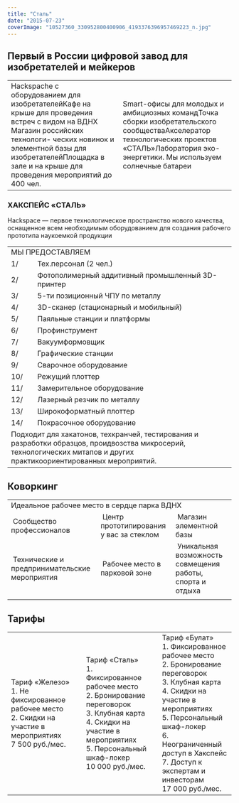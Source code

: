 ```yaml
---
title: "Сталь"
date: "2015-07-23"
coverImage: "10527360_330952800400906_4193376396957469223_n.jpg"
---
```


## Первый в России цифровой завод для изобретателей и мейкеров

<table><tbody><tr><td><img src="./images/about1.png" alt="">Hackspache с оборудованием для изобретателей<img src="./images/about5.png" alt="">Кафе на крыше для проведения встреч с видом на ВДНХ<img src="./images/about2.png" alt="">Магазин российских технологи- ческих новинок и элементной базы для изобретателей<img src="./images/about6.png" alt="">Площадка в зале и на крыше для проведения мероприятий до 400 чел.</td><td><img src="./images/about3.png" alt="">Smart-офисы для молодых и амбициозных команд<img src="./images/about7.png" alt="">Точка сборки изобретательского сообщества<img src="./images/about4.png" alt="">Акселератор технологических проектов «СТАЛЬ»<img src="./images/about8.png" alt="">Лаборатория эко-энергетики. Мы используем солнечные батареи</td></tr></tbody></table>

### ХАКСПЕЙС «СТАЛЬ»

Hackspace — первое технологическое пространство нового качества, оснащенное всем необходимым оборудованием для создания рабочего прототипа наукоемкой продукции

<table class="present" border="0" cellspacing="0" cellpadding="0"><tbody><tr><td class="head" colspan="2">МЫ ПРЕДОСТАВЛЯЕМ</td></tr><tr><td class="l">1/</td><td class="r" style="text-align: left;">Тех.персонал (2 чел.)</td></tr><tr><td class="l">2/</td><td class="r" style="text-align: left;">Фотополимерный аддитивный промышленный 3D-принтер</td></tr><tr><td class="l">3/</td><td class="r" style="text-align: left;">5-ти позиционный ЧПУ по металлу</td></tr><tr><td class="l">4/</td><td class="r" style="text-align: left;">3D-сканер (стационарный и мобильный)</td></tr><tr><td class="l">5/</td><td class="r" style="text-align: left;">Паяльные станции и платформы</td></tr><tr><td class="l">6/</td><td class="r" style="text-align: left;">Профинструмент</td></tr><tr><td class="l">7/</td><td class="r" style="text-align: left;">Вакуумформовщик</td></tr><tr><td class="l">8/</td><td class="r" style="text-align: left;">Графические станции</td></tr><tr><td class="l">9/</td><td class="r" style="text-align: left;">Сварочное оборудование</td></tr><tr><td class="l">10/</td><td class="r" style="text-align: left;">Режущий плоттер</td></tr><tr><td class="l">11/</td><td class="r" style="text-align: left;">Замерительное оборудование</td></tr><tr><td class="l">12/</td><td class="r" style="text-align: left;">Лазерный резчик по металлу</td></tr><tr><td class="l">13/</td><td class="r" style="text-align: left;">Широкоформатный плоттер</td></tr><tr><td class="l">14/</td><td class="r" style="text-align: left;">Покрасочное оборудование</td></tr><tr><td class="bottom" colspan="2">Подходит для хакатонов, техкранчей, тестирования и разработки образцов, проидвозства микросерий, технологических митапов и других практикоориентированных мероприятий.</td></tr></tbody></table>

## Коворкинг

<table class="cw" border="0" cellspacing="0" cellpadding="0"><tbody><tr><td class="i" colspan="3">Идеальное рабочее место в сердце парка ВДНХ</td></tr><tr><td class="il"><img src="./images/cw1.png" alt=""> Сообщество профессионалов</td><td class="ic"><img src="./images/cw2.png" alt=""> Центр прототипирования у вас за стеклом</td><td class="ir"><img src="./images/cw3.png" alt=""> Магазин элементной базы</td></tr><tr><td class="il"><img src="./images/cw4.png" alt=""> Технические и предпринимательские мероприятия</td><td class="ic"><img src="./images/cw5.png" alt=""> Рабочее место в парковой зоне</td><td class="ir"><img src="./images/cw6.png" alt=""> Уникальная возможность совмещения работы, спорта и отдыха</td></tr><tr><td class="line" colspan="3"></td></tr></tbody></table>

## Тарифы

<table class="tarif" border="0" cellspacing="0" cellpadding="0"><tbody><tr><td class="i"><div class="ico visible animated fadeIn zoomIn"><img src="./images/tarif1.png" alt=""></div><div class="head visible animated fadeIn zoomIn">Тариф «Железо»</div><div class="data visible animated fadeIn zoomIn"><div class="l"><div></div>1. Не фиксированное рабочее место<div></div>2. Скидки на участие в мероприятиях<div></div></div></div><div class="price visible animated fadeIn zoomIn">7 500 руб./мес.</div></td><td class="s"></td><td class="i"><div class="ico visible animated fadeIn zoomIn"><img src="./images/tarif2.png" alt=""></div><div class="head visible animated fadeIn zoomIn">Тариф «Сталь»</div><div class="data visible animated fadeIn zoomIn"><div class="l"><div></div>1. Фиксированное рабочее место<div></div>2. Бронирование переговорок<div></div>3. Клубная карта<div></div>4. Скидки на участие в мероприятиях<div></div>5. Персональный шкаф-локер<div></div></div></div><div class="price visible animated fadeIn zoomIn">10 000 руб./мес.</div></td><td class="s"></td><td class="i"><div class="ico visible animated fadeIn zoomIn"><img src="./images/tarif3.png" alt=""></div><div class="head visible animated fadeIn zoomIn">Тариф «Булат»</div><div class="data visible animated fadeIn zoomIn"><div class="l"><div></div>1. Фиксированное рабочее место<div></div>2. Бронирование переговорок<div></div>3. Клубная карта<div></div>4. Скидки на участие в мероприятиях<div></div>5. Персональный шкаф-локер<div></div>6. Неограниченный доступ в Хакспейс<div></div>7. Доступ к экспертам и инвесторам<div></div></div></div><div class="price visible animated fadeIn zoomIn">17 000 руб./мес.</div></td></tr></tbody></table>
